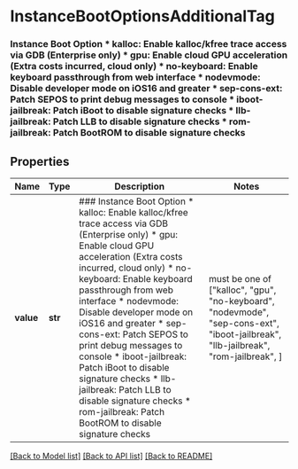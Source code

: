 # InstanceBootOptionsAdditionalTag

### Instance Boot Option * kalloc: Enable kalloc/kfree trace access via GDB (Enterprise only) * gpu: Enable cloud GPU acceleration (Extra costs incurred, cloud only) * no-keyboard: Enable keyboard passthrough from web interface * nodevmode: Disable developer mode on iOS16 and greater * sep-cons-ext: Patch SEPOS to print debug messages to console * iboot-jailbreak: Patch iBoot to disable signature checks * llb-jailbreak: Patch LLB to disable signature checks * rom-jailbreak: Patch BootROM to disable signature checks

## Properties
Name | Type | Description | Notes
------------ | ------------- | ------------- | -------------
**value** | **str** | ### Instance Boot Option * kalloc: Enable kalloc/kfree trace access via GDB (Enterprise only) * gpu: Enable cloud GPU acceleration (Extra costs incurred, cloud only) * no-keyboard: Enable keyboard passthrough from web interface * nodevmode: Disable developer mode on iOS16 and greater * sep-cons-ext: Patch SEPOS to print debug messages to console * iboot-jailbreak: Patch iBoot to disable signature checks * llb-jailbreak: Patch LLB to disable signature checks * rom-jailbreak: Patch BootROM to disable signature checks |  must be one of ["kalloc", "gpu", "no-keyboard", "nodevmode", "sep-cons-ext", "iboot-jailbreak", "llb-jailbreak", "rom-jailbreak", ]

[[Back to Model list]](../README.md#documentation-for-models) [[Back to API list]](../README.md#documentation-for-api-endpoints) [[Back to README]](../README.md)


